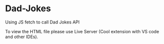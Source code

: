 # Dad-Jokes
Using JS fetch to call Dad Jokes API

To view the HTML file please use Live Server (Cool extension with VS code and other IDEs).

